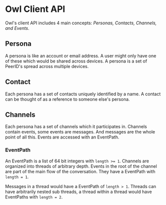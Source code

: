 # Owl Client API

Owl's client API includes 4 main concepts: *Personas, Contacts, Channels, and Events*.

## Persona
A persona is like an account or email address. 
A user might only have one of these which would be shared across devices.
A persona is a set of PeerID's spread across multiple devices.

## Contact
Each persona has a set of contacts uniquely identified by a name.
A contact can be thought of as a reference to someone else's persona.

## Channels
Each persona has a set of channels which it participates in.
Channels contain events, some events are messages.
And messages are the whole point of all this.
Events are accessed with an EventPath.

### EventPath
An EventPath is a list of 64 bit integers with `length >= 1`.
Channels are organized into threads of arbitrary depth.
Events in the root of the channel are part of the main flow of the conversation.
They have a EventPath with `length = 1`.

Messages in a thread would have a EventPath of `length > 1`.
Threads can have arbitrarily nested sub threads, a thread within a thread would have EventPaths with `length = 2`.
